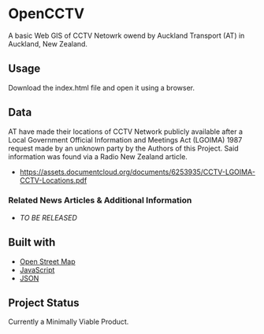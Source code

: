 # OpenCCTV
A basic Web GIS of CCTV Netowrk owend by Auckland Transport (AT) in Auckland, New Zealand.

## Usage
Download the index.html file and open it using a browser.

## Data
AT have made their locations of CCTV Network publicly available after a Local Government Official Information and Meetings Act (LGOIMA) 1987 request made by an unknown party by the Authors of this Project.
Said information was found via a Radio New Zealand article. 
* https://assets.documentcloud.org/documents/6253935/CCTV-LGOIMA-CCTV-Locations.pdf

### Related News Articles & Additional Information
* _TO BE RELEASED_

## Built with
* [Open Street Map](https://www.openstreetmap.org/)
* [JavaScript](https://www.javascript.com/)
* [JSON](https://www.json.org/)

## Project Status
Currently a Minimally Viable Product.